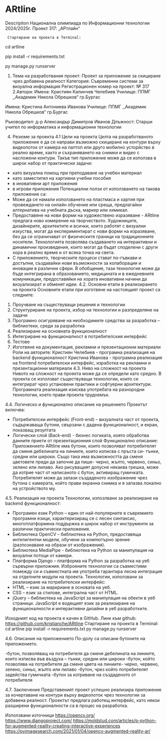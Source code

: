 # ARtline
Descripiton
Национална олимпиада по Информационни технологии  2024/2025г.
Проект 317: „АРтлайн“

     Стартиране на проекта в Terminal:
cd artline

pip install -r requirements.txt

py manage.py runserver

1. Тема на разработвания проект:  Проект за приложение за скициране чрез   добавена реалност 
	Категория: Съвременни системи за визуална информация
Регистрационен номер на проект: № 317
2.Автори:
Имена: Кристиян Калинчев Челебиев
Училище: ППМГ ,,Академик Никола Обрешков“ гр.Бургас

Имена: Кристина Антониева Иванова
Училище: ППМГ ,,Академик Никола Обрешков“ гр.Бургас

Ръководител: д-р Александър Димитров Иванов
	Длъжност: Старши учител по информатика и информационни технологии
 
4. Резюме за проекта
4.1 Цели на проекта
	Целта на разработваното приложение е да се направи възможно скициране на контури върху видеопоток от камера на лаптоп или друго мобилно усторйство в реално време, както и съхраняването на снимки и видео с насложени контури. Такъв тип приложение може да се използва в широк набор от практически задачи:
- като визуална помощ при преподаване на учебен материал
- като заместител на хартиени учебни пособия
- в иновативни арт приложения
- в игрови приложения
Потенциални ползи от използването на такова приложение са:
- Може да се намали използването на пластмаса и хартия при провеждането на онлайн обучение или среща, предлагайки алтернатива на учебната дъска, маркер или химикал.
- Предоставяне на нови форми на художествено изразяване - ARtline предлага ново измерение на творчеството. Художниците, дизайнерите, архитектите и всички, които работят с визуални изкуства, могат да експериментират с нови форми на изразяване, без да се ограничават от физическите граници на традиционните носители. Технологията позволява създаването на интерактивни и динамични произведения, които могат да бъдат споделени с други хора в реално време и от всяка точка на света.
- С приложението, творческите процеси стават по-гъвкави и достъпни, създавайки нови възможности за колаборации и иновации в различни сфери.
	В обобщение, тази технология може да бъде интегрирана в образованието, медицината и в ежедневните комуникации, предоставяйки на хората иновативни начини да визуализират и обменят идеи.
4.2. Основни етапи в реализирането на проекта 
Основните етапи при изготвяне на настоящият проект са следните:
1)	Проучване на съществуващи решения и технологии
2)	Структуриране на проекта,  избор на технологии и разпределяне на задачи
3)	Програмно осигуряване на необходимите средства за разработка – библиотеки, среди за разработка
4)	Реализиране на основната функционалност
5)	Интегриране на функционалност в потребителския интерфейс
6)	Тестове
7)	Изготвяне на документация, рекламни и презентационни материали
Роли на авторите: 
Кристиян Челебиев - програмна реализация на backend функционалност
Кристина Иванова - програмна реализация на frontend потребителски интерфейс, изработка на рекламни и презентационни материали
4.3. Ниво на сложност на проекта 
	Нивото на сложност на проекта може да се определи като средно. В проекта се използват съществуващи технологии, които се интегрират чрез установени практики и софтуерни архитектури. Програмната реализация изисква употребата на разнородни технологии, което прави проекта трудоемък. 

4.4. Логическо и функционално описание на решението
Проектът включва:
-	Потребителски интерфейс (Front-end) – визуалната част от проекта, съдържаваща бутони, свързани с дадена функционалност, и екран, показващ резултата
-	Логически слой (Back-end) - бизнес логиката, която обработва данните приети от презентационния слой 
Функционално описание:
	Приложението ARtline има бутони, които позволяват потребителят да сменя дебелината на линиите, които изписва с пръста си- тънки, средни или широки. Също така има възможността да сменя цветовете преди да започне да пише- черно, жълто, червено, синьо, зелено или лилаво. Ако рисуващият допусне някаква грешка, може да изтрие част от написаното с бутон, активиращ гумичката. Потребителят може да запази създаденото изображение чрез бутона с камерата, който прави екранна снимка и я запазва локално на устройството му.



4.5. Реализация на проекта
Технологии, изпозлвани за реализиране на backend функционалност:
- Програмен език Python – един от най-популярните в съвремието програмни езици, характеризиращ се с лесен синтаксис, многоплатформена поддържка и широк набор от инструменти за различни практически приложения.
- Библиотека OpenCV – библиотека на Python, предоставяща интелигентни модели, обучени за компютърно зрение (разпознаване на образи от изображения).
- Библиотека MediaPipe -  библиотека на  Python за манипулация на визуални потоци от камери.
- Платформа Django – платформа на  Python за разработка на уеб сървърни приложния.
Изброените технологии са съвместими помежду си и съвместната им употреба гарантира лесна интеграция на отделните модули на проекта.
Технологии, използвани за реализиране на потребителски интерфейс:
- HTML – език за маркриане в основата на уеб.
- CSS – език за стилове, интегрална част от HTML.
- jQuery – библиотека на JavaScript за манипулация на обекти в уеб страници. JavaScript е водещият език за реализиране на функционалности и интерактивни дизайни в уеб разработките.

Изходният код на проекта е качен в GitHub.
Линк към github: https://github.com/kristianche/ARtline
Стартиране на проекта в Terminal:
cd artline
pip install -r requirements.txt
py manage.py runserver


4.6. Описание на приложението 
По-долу са описани бутоните на приложението.

-бутон, позволяващ на потребителя да сменя дебелината на линиите, които изписва във въздуха – тънки, средни или широки
-бутон, който позволява на потребителя да сменя цвета на линиите- черно, червено, зелено, синьо, жълто или лилаво 
-бутон, чрез който потребителят задейства гумичката
-бутон за изтриване на създаденото от потребителя

4.7. Заключение 
	Представеният проект успешно реализира приложение за изчертаване на контури върху видеопоток чрез технологии за добавена реалност.  Проектът предлага работещ интерфейс, като някои разширени функционалности са в процес на разработка.

Използвани източници
https://opencv.org/
https://www.djangoproject.com/ 
https://moldstud.com/articles/p-python-for-augmented-reality-creating-interactive-experiences 
https://pyimagesearch.com/2021/01/04/opencv-augmented-reality-ar/ 
 


